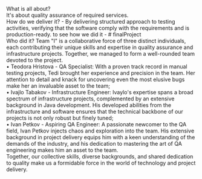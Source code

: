 What is all about?  
It's about quality assurance of required services.  
How do we deliver it? - By delivering structured approach to testing activities, verifying that the software comply with the requirements and is production-ready. to see how we did it - # finalProject  
Who did it? 
Team "I" is a collaborative force of three distinct individuals, each contributing their unique skills and expertise in quality assurance and infrastructure projects. Together, we managed to form a well-rounded team devoted to the project.  
•	Teodora Hristova - QA Specialist: With a proven track record in manual testing projects, Tedi brought her experience and precision in the team. Her attention to detail and knack for uncovering even the most elusive bugs make her an invaluable asset to the team;  
•	Ivajlo Tabakov - Infrastructure Engineer: Ivaylo's expertise spans a broad spectrum of infrastructure projects, complemented by an extensive background in Java development. His developed abilities  from the infrastructure and software ensures that the technical backbone of our projects is not only robust but finely tuned;  
•	Ivan Petkov - Aspiring QA Engineer: A passionate newcomer to the QA field, Ivan Petkov injects chaos and exploration into the team. His extensive background in project delivery equips him with a keen understanding of the demands of the industry, and his dedication to mastering the art of QA engineering makes him an asset to the team.  
Together, our collective skills, diverse backgrounds, and shared dedication to quality make us a formidable force in the world of technology and project delivery.

